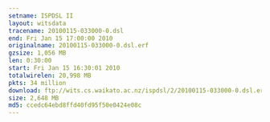 ```yaml
---
setname: ISPDSL II
layout: witsdata
tracename: 20100115-033000-0.dsl
end: Fri Jan 15 17:00:00 2010
originalname: 20100115-033000-0.dsl.erf
gzsize: 1,056 MB
len: 0:30:00
start: Fri Jan 15 16:30:01 2010
totalwirelen: 20,998 MB
pkts: 34 million
download: ftp://wits.cs.waikato.ac.nz/ispdsl/2/20100115-033000-0.dsl.erf.gz
size: 2,648 MB
md5: ccedc64ebd8ffd40fd95f50e0424e08c
---
```

